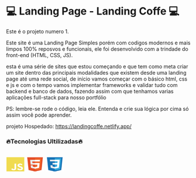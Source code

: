 # 💻 Landing Page - Landing Coffe 💻

Este é o projeto numero 1.

Este site é uma Landing Page Simples porém com codigos modernos e mais limpos 100% reposvos e funcionais, ele foi desenvolvido com a trindade do front-end (HTML, CSS, JS).

esta é uma série de sites que estou começando e que tem como meta criar um site dentro das principais modalidades que existem desde uma landing page até uma rede social, de início vamos começar com o básico html, css e js e com o tempo vamos implementar frameworks e validar tudo com backend e banco de dados, fazendo assim com que tenhamos varias aplicações full-stack para nosso portfólio


PS: lembre-se rode o código, leia ele. Entenda e crie sua lógica por cima só assim você pode aprender.

projeto Hospedado: https://landingcoffe.netlify.app/


 <h3>🔥Tecnologias Ultilizadas🔥</h3>
  
 <div style="display: inline_block"><br>
  <img align="center" alt="Rafa-Js" height="40" width="50" src="https://raw.githubusercontent.com/devicons/devicon/master/icons/javascript/javascript-plain.svg">   
  <img align="center" alt="Rafa-HTML" height="40" width="50" src="https://raw.githubusercontent.com/devicons/devicon/master/icons/html5/html5-original.svg">
  <img align="center" alt="Rafa-CSS" height="40" width="50" src="https://raw.githubusercontent.com/devicons/devicon/master/icons/css3/css3-original.svg">
